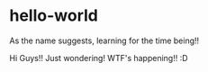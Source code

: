 # hello-world
As the name suggests, learning for the time being!!


Hi Guys!! Just wondering! WTF's happening!! :D
